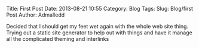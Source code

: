 Title: First Post
Date: 2013-08-21 10:55
Category: Blog
Tags: 
Slug: Blog/first Post
Author: Admalledd

Decided that I should get my feet wet again with the whole web site thing. Trying out a static site generator to help out with things and have it manage all the complicated theming and interlinks